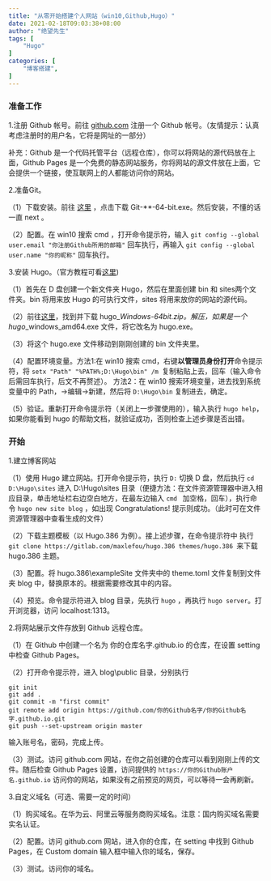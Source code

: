 ```yaml
---
title: "从零开始搭建个人网站（win10,Github,Hugo）"
date: 2021-02-18T09:03:38+08:00
author: "绝望先生"
tags: [
    "Hugo"
]
categories: [
    "博客搭建",
]
---
```


### 准备工作
1.注册 Github 帐号。前往 <a href="https://github.com/" target="_blank">github.com</a> 注册一个 Github 帐号。（友情提示：认真考虑注册时的用户名，它将是网址的一部分）

补充：Github 是一个代码托管平台（远程仓库），你可以将网站的源代码放在上面，Github Pages 是一个免费的静态网站服务，你将网站的源文件放在上面，它会提供一个链接，使互联网上的人都能访问你的网站。

2.准备Git。

（1）下载安装。前往 <a href="https://git-scm.com/download/win" target="_blank">这里</a> ，点击下载 Git-**-64-bit.exe。然后安装，不懂的话一直 next 。

（2）配置。在 win10 搜索 cmd ，打开命令提示符，输入 `git config --global user.email "你注册Github所用的邮箱"` 回车执行，再输入 `git config --global user.name "你的昵称"` 回车执行。

3.安装 Hugo。（官方教程可看<a href="https://www.gohugo.org/doc/tutorials/installing-on-windows/" target="_blank">这里</a>)

（1）首先在 D 盘创建一个新文件夹 Hugo，然后在里面创建 bin 和 sites两个文件夹。bin 将用来放 Hugo 的可执行文件，sites 将用来放你的网站的源代码。

（2）前往<a href="https://github.com/spf13/hugo/releases" target="_blank">这里</a>，找到并下载 hugo_*_Windows-64bit.zip。解压，如果是一个 hugo_*_windows_amd64.exe 文件，将它改名为 hugo.exe。

（3）将这个 hugo.exe 文件移动到刚刚创建的 bin 文件夹里。

（4）配置环境变量。方法1:在 win10 搜索 cmd，右键<strong>以管理员身份打开</strong>命令提示符，将 `setx "Path" "%PATH%;D:\Hugo\bin" /m `复制粘贴上去，回车（输入命令后需回车执行，后文不再赘述）。 方法2：在 win10 搜索环境变量，进去找到系统变量中的 Path，->编辑->新建，然后将 `D:\Hugo\bin` 复制进去，确定。

（5）验证。重新打开命令提示符（关闭上一步骤使用的），输入执行 `hugo help`，如果你能看到 hugo 的帮助文档，就验证成功，否则检查上述步骤是否出错。

### 开始
1.建立博客网站

（1）使用 Hugo 建立网站。打开命令提示符，执行 `D:` 切换 D 盘，然后执行 `cd D:\Hugo\sites` 进入 D:\Hugo\sites 目录（便捷方法：在文件资源管理器中进入相应目录，单击地址栏右边空白地方，在最左边输入 `cmd ` 加空格，回车），执行命令 `hugo new site blog` ，如出现 Congratulations! 提示则成功。（此时可在文件资源管理器中查看生成的文件）

（2）下载主题模板（以 Hugo.386 为例）。接上述步骤，在命令提示符中 执行 `git clone https://gitlab.com/maxlefou/hugo.386 themes/hugo.386 `来下载 hugo.386 主题。

（3）配置。将 hugo.386\exampleSite 文件夹中的 theme.toml 文件复制到文件夹 blog 中，替换原本的。根据需要修改其中的内容。

（4）预览。命令提示符进入 blog 目录，先执行 `hugo` ，再执行 `hugo server`。打开浏览器，访问 localhost:1313。

2.将网站展示文件存放到 Github 远程仓库。

（1）在 Github 中创建一个名为 你的仓库名字.github.io 的仓库，在设置 setting 中检查 Github Pages。

（2）打开命令提示符，进入 blog\public 目录，分别执行
```
git init 
git add .
git commit -m "first commit"
git remote add origin https://github.com/你的Github名字/你的Github名字.github.io.git
git push --set-upstream origin master
```
输入账号名，密码，完成上传。

（3）测试。访问 github.com 网站，在你之前创建的仓库可以看到刚刚上传的文件。随后检查 Github Pages 设置，访问提供的 `https://你的Github账户名.github.io` 访问你的网站，如果没有之前预览的网页，可以等待一会再刷新。

3.自定义域名（可选、需要一定的时间）

（1）购买域名。在华为云、阿里云等服务商购买域名。注意：国内购买域名需要实名认证。

（2）配置。访问 github.com 网站，进入你的仓库，在 setting 中找到 Github Pages，在 Custom domain 输入框中输入你的域名，保存。

（3）测试。访问你的域名。